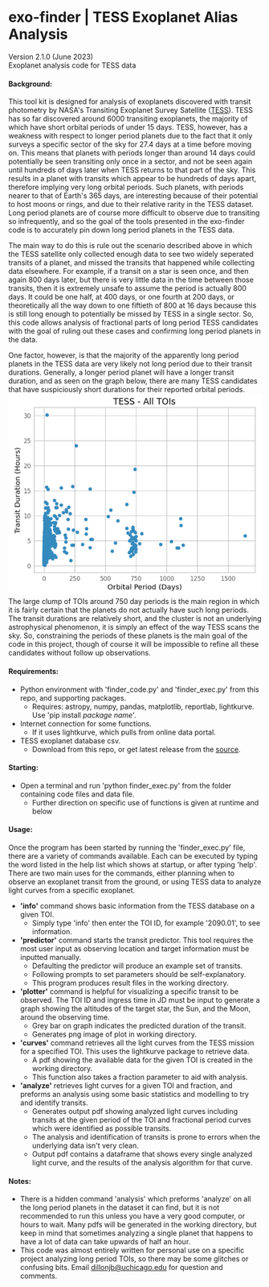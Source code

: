 # exo-finder  |  TESS Exoplanet Alias Analysis
Version 2.1.0 (June 2023) <br>
Exoplanet analysis code for TESS data

#### Background:
This tool kit is designed for analysis of exoplanets discovered with transit photometry by NASA's Transiting Exoplanet Survey Satellite ([TESS](https://tess.mit.edu/)). TESS has so far discovered around 6000 transiting exoplanets, the majority of which have short orbital periods of under 15 days. TESS, however, has a weakness with respect to longer period planets due to the fact that it only surveys a specific sector of the sky for 27.4 days at a time before moving on. This means that planets with periods longer than around 14 days could potentially be seen transiting only once in a sector, and not be seen again until hundreds of days later when TESS returns to that part of the sky. This results in a planet with transits which appear to be hundreds of days apart, therefore implying very long orbital periods. Such planets, with periods nearer to that of Earth's 365 days, are interesting because of their potential to host moons or rings, and due to their relative rarity in the TESS dataset. Long period planets are of course more difficult to observe due to transiting so infrequently, and so the goal of the tools presented in the exo-finder code is to accurately pin down long period planets in the TESS data.

The main way to do this is rule out the scenario described above in which the TESS satellite only collected enough data to see two widely seperated transits of a planet, and missed the transits that happened while collecting data elsewhere. For example, if a transit on a star is seen once, and then again 800 days later, but there is very little data in the time between those transits, then it is extremely unsafe to assume the period is actually 800 days. It could be one half, at 400 days, or one fourth at 200 days, or theoretically all the way down to one fiftieth of 800 at 16 days because this is still long enough to potentially be missed by TESS in a single sector. So, this code allows analysis of fractional parts of long period TESS candidates with the goal of ruling out these cases and confirming long period planets in the data. 

One factor, however, is that the majority of the apparently long period planets in the TESS data are very likely not long period due to their transit durations. Generally, a longer period planet will have a longer transit duration, and as seen on the graph below, there are many TESS candidates that have suspiciously short durations for their reported orbital periods.
![image](./toigraph.png)
The large clump of TOIs around 750 day periods is the main region in which it is fairly certain that the planets do not actually have such long periods. The transit durations are relatively short, and the cluster is not an underlying astrophysical phenomenon, it is simply an effect of the way TESS scans the sky. So, constraining the periods of these planets is the main goal of the code in this project, though of course it will be impossible to refine all these candidates without follow up observations.  

#### Requirements:
* Python environment with 'finder_code.py' and 'finder_exec.py' from this repo, and supporting packages.
  - Requires: astropy, numpy, pandas, matplotlib, reportlab, lightkurve. Use 'pip install *package name*'.
* Internet connection for some functions.
  - If it uses lightkurve, which pulls from online data portal.
* TESS exoplanet database csv.
  - Download from this repo, or get latest release from the [source](https://tev.mit.edu/data/collection/193/).

#### Starting:
* Open a terminal and run 'python finder_exec.py' from the folder containing code files and data file.
  - Further direction on specific use of functions is given at runtime and below

#### Usage: 
Once the program has been started by running the 'finder_exec.py' file, there are a variety of commands available. Each can be executed by typing the word listed in the help list which shows at startup, or after typing 'help'. There are two main uses for the commands, either planning when to observe an exoplanet transit from the ground, or using TESS data to analyze light curves from a specific exoplanet. 
* __'info'__ command shows basic information from the TESS database on a given TOI.
  - Simply type 'info' then enter the TOI ID, for example '2090.01', to see information.
* __'predictor'__ command starts the transit predictor. This tool requires the most user input as observing location and target information must be inputted manually.
  - Defaulting the predictor will produce an example set of transits.
  - Following prompts to set parameters should be self-explanatory.
  - This program produces result files in the working directory.
* __'plotter'__ command is helpful for visualizing a specific transit to be observed. The TOI ID and ingress time in JD must be input to generate a graph showing the altitudes of the target star, the Sun, and the Moon, around the observing time.
  - Grey bar on graph indicates the predicted duration of the transit.
  - Generates png image of plot in working directory.
* __'curves'__ command retrieves all the light curves from the TESS mission for a specified TOI. This uses the lightkurve package to retrieve data.
  - A pdf showing the available data for the given TOI is created in the working directory.
  - This function also takes a fraction parameter to aid with analysis.
* __'analyze'__ retrieves light curves for a given TOI and fraction, and preforms an analysis using some basic statistics and modelling to try and identify transits.
  - Generates output pdf showing analyzed light curves including transits at the given period of the TOI and fractional period curves which were identified as possible transits.
  - The analysis and identification of transits is prone to errors when the underlying data isn't very clean.
  - Output pdf contains a dataframe that shows every single analyzed light curve, and the results of the analysis algorithm for that curve.
 
#### Notes: 
* There is a hidden command 'analysis' which preforms 'analyze' on all the long period planets in the dataset it can find, but it is not recommended to run this unless you have a very good computer, or hours to wait. Many pdfs will be generated in the working directory, but keep in mind that sometimes analyzing a single planet that happens to have a lot of data can take upwards of half an hour. 
* This code was almost entirely written for personal use on a specific project analyzing long period TOIs, so there may be some glitches or confusing bits. Email dillonjb@uchicago.edu for question and comments. 
